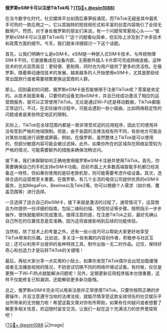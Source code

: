 **俄罗斯eSIM卡可以注册TikTok吗？[[TG💪+ @esim1088](https://t.me/s/esim1088)]**

在当今数字化时代，社交媒体平台如雨后春笋般涌现，而TikTok无疑是其中最炙手可热的一款应用之一。它以其独特的短视频形式和丰富的创意内容吸引了全球无数用户。然而，对于身处俄罗斯的朋友们来说，有一个问题常常萦绕心头——“俄罗斯eSIM卡可以注册TikTok吗？”这个问题看似简单，但实际上涉及到了许多技术和政策方面的细节。今天，我们就来详细探讨一下这个话题。

首先，让我们明确什么是eSIM卡。eSIM是一种嵌入式SIM卡技术，与传统物理SIM卡不同，它直接集成在设备内部，无需额外插入卡片即可完成网络连接。这种技术的优点显而易见：更轻便、更耐用，同时也为用户提供了更多的灵活性。在俄罗斯，随着移动通信技术的发展，越来越多的人开始使用eSIM卡，尤其是那些经常出国旅行或者需要频繁更换运营商的人群。

那么，回到最初的问题，俄罗斯eSIM卡是否能够用于注册TikTok呢？答案是肯定的。从技术层面来看，只要你的设备支持eSIM卡，并且已经成功激活了相应的运营商服务，就可以正常使用TikTok。无论是通过Wi-Fi还是移动数据，TikTok都能正常运行。不过，在实际操作过程中，可能会遇到一些小插曲，比如网络稳定性的问题或者是某些特定地区的限制。

实际上，TikTok在全球范围内都是一款非常受欢迎的应用程序，因此它的使用并没有受到严格的地域限制。但是，由于各国的法律法规有所不同，有些地方可能会对某些功能进行调整或屏蔽。例如，在俄罗斯，虽然整体上TikTok是可以使用的，但部分敏感内容可能会被过滤掉。此外，如果你所在的区域存在网络监管较为严格的情况，可能需要额外的措施来确保流畅访问。

接下来，我们来聊聊如何正确地使用俄罗斯eSIM卡注册并使用TikTok。首先，你需要确保自己的手机支持eSIM卡功能。目前市面上大多数高端智能手机都已经具备这一特性，但如果你使用的是较老款机型，则可能需要考虑升级设备。其次，选择合适的运营商至关重要。在俄罗斯，有几个主流的电信公司提供优质的eSIM卡服务，比如MegaFon、Beeline以及Tele2等。你可以根据个人需求（如价格、覆盖范围等）进行选择。

一旦选择了适合自己的eSIM卡，接下来就是激活的过程了。通常情况下，运营商会为你提供一份详细的指南，包括二维码扫描、短信验证等步骤。按照指示一步步操作，很快就能顺利完成激活。值得注意的是，在注册TikTok之前，最好先确认自己所在的位置信息是否准确，因为这将直接影响到后续的功能体验。

当然啦，除了技术上的考量之外，还有一些小技巧可以帮助大家更好地享受TikTok带来的乐趣。比如说，多关注一些有趣的内容创作者，积极参与社区互动；还可以利用平台提供的各种特效工具，制作出独一无二的作品。记住，保持好奇心和创造力才是玩转TikTok的关键哦！

最后，再给大家分享一点实用的小贴士。如果你发现TikTok偶尔会出现加载缓慢或者无法播放视频的情况，不妨尝试切换不同的网络环境试试看。有时候，仅仅是更换一下Wi-Fi热点就能解决问题呢！另外，定期更新应用程序版本也很重要，这样不仅能修复已知漏洞，还能解锁更多新功能哦。

总之，俄罗斯eSIM卡完全可以用来注册并正常使用TikTok。只要你按照正确的步骤操作，并且注意遵守当地的法律法规，就能尽情享受这款全球领先的社交娱乐平台所带来的无穷魅力啦！希望这篇文章对你有所帮助，如果有任何疑问或者想要了解更多相关信息，欢迎随时留言交流。让我们一起在这个充满活力的世界里探索吧！

[[TG💪+ @esim1088](https://t.me/s/esim1088) ![Image](https://i.postimg.cc/4NQfJmqS/Snipaste-2025-05-13-00-14-12.png)]